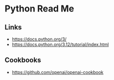 # Python Read Me


## Links

* https://docs.python.org/3/
* https://docs.python.org/3.12/tutorial/index.html


## Cookbooks

* https://github.com/openai/openai-cookbook

